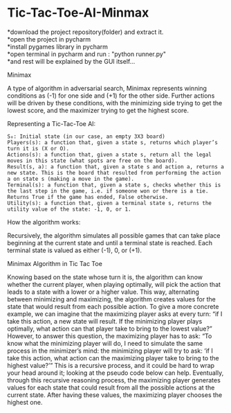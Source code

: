 # Tic-Tac-Toe-AI-Minmax
*download the project repository(folder) and extract it.   
*open the project in pycharm  
*install pygames library in pycharm  
*open terminal in pycharm and run : "python runner.py"  
*and rest will be explained by the GUI itself...

Minimax

A type of algorithm in adversarial search, Minimax represents winning conditions as (-1) for one side and (+1) for the other side. Further actions will be driven by these conditions, with the minimizing side trying to get the lowest score, and the maximizer trying to get the highest score.

Representing a Tic-Tac-Toe AI:

    S₀: Initial state (in our case, an empty 3X3 board)
    Players(s): a function that, given a state s, returns which player’s turn it is (X or O).
    Actions(s): a function that, given a state s, return all the legal moves in this state (what spots are free on the board).
    Result(s, a): a function that, given a state s and action a, returns a new state. This is the board that resulted from performing the action a on state s (making a move in the game).
    Terminal(s): a function that, given a state s, checks whether this is the last step in the game, i.e. if someone won or there is a tie. Returns True if the game has ended, False otherwise.
    Utility(s): a function that, given a terminal state s, returns the utility value of the state: -1, 0, or 1.

How the algorithm works:

Recursively, the algorithm simulates all possible games that can take place beginning at the current state and until a terminal state is reached. Each terminal state is valued as either (-1), 0, or (+1).

Minimax Algorithm in Tic Tac Toe

Knowing based on the state whose turn it is, the algorithm can know whether the current player, when playing optimally, will pick the action that leads to a state with a lower or a higher value. This way, alternating between minimizing and maximizing, the algorithm creates values for the state that would result from each possible action. To give a more concrete example, we can imagine that the maximizing player asks at every turn: “if I take this action, a new state will result. If the minimizing player plays optimally, what action can that player take to bring to the lowest value?” However, to answer this question, the maximizing player has to ask: “To know what the minimizing player will do, I need to simulate the same process in the minimizer’s mind: the minimizing player will try to ask: ‘if I take this action, what action can the maximizing player take to bring to the highest value?’” This is a recursive process, and it could be hard to wrap your head around it; looking at the pseudo code below can help. Eventually, through this recursive reasoning process, the maximizing player generates values for each state that could result from all the possible actions at the current state. After having these values, the maximizing player chooses the highest one.
